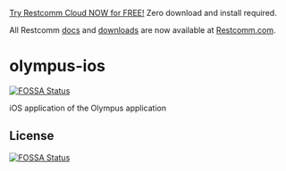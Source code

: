 


[Try Restcomm Cloud NOW for FREE!](https://www.restcomm.com/sign-up/) Zero download and install required.


All Restcomm [docs](https://www.restcomm.com/docs/) and [downloads](https://www.restcomm.com/downloads/) are now available at [Restcomm.com](https://www.restcomm.com).



# olympus-ios
[![FOSSA Status](https://app.fossa.io/api/projects/git%2Bhttps%3A%2F%2Fgithub.com%2FRestComm%2Folympus-ios.svg?type=shield)](https://app.fossa.io/projects/git%2Bhttps%3A%2F%2Fgithub.com%2FRestComm%2Folympus-ios?ref=badge_shield)

iOS application of the Olympus application


## License
[![FOSSA Status](https://app.fossa.io/api/projects/git%2Bhttps%3A%2F%2Fgithub.com%2FRestComm%2Folympus-ios.svg?type=large)](https://app.fossa.io/projects/git%2Bhttps%3A%2F%2Fgithub.com%2FRestComm%2Folympus-ios?ref=badge_large)
